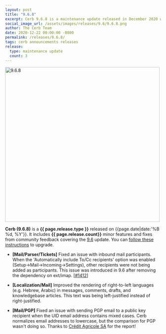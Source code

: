 ```yaml
---
layout: post
title: "9.6.8"
excerpt: Cerb 9.6.8 is a maintenance update released in December 2020 with 3 minor features and fixes from community feedback.
social_image_url: /assets/images/releases/9.6/9.6.8.png
author: The Cerb Team
date: 2020-12-22 00:00:00 -0800
permalink: /releases/9.6.8/
tags: cerb announcements releases
release:
  type: maintenance update
  count: 3
---
```


<div class="cerb-screenshot">
<img src="{{page.social_image_url}}" class="screenshot" alt="9.6.8" width="500">
</div>

**Cerb (9.6.8)** is a **{{ page.release.type }}** released on {{page.date|date:'%B %d, %Y'}}. It includes **{{ page.release.count}}** minor features and fixes from community feedback covering the [9.6](/releases/9.6/) update.  You can [follow these instructions](/docs/upgrading/) to upgrade.

* **[Mail/Parser/Tickets]** Fixed an issue with inbound mail participants. When the 'Automatically include To/Cc recipients' option was enabled (Setup->Mail->Incoming->Settings), other recipients were not being added as participants. This issue was introduced in 9.6 after removing the dependency on ext/imap. [[#1412](https://github.com/jstanden/cerb/issues/1412)]

* **[Localization/Mail]** Improved the rendering of right-to-left languages (e.g. Hebrew, Arabic) in messages, comments, drafts, and knowledgebase articles. This text was being left-justified instead of right-justified.

* **[Mail/PGP]** Fixed an issue with sending PGP email to a public key recipient when the UID email address contains mixed cases. Cerb normalizes email addresses to lowercase, but the comparison for PGP wasn't doing so. Thanks to [Crédit Agricole SA](https://www.credit-agricole.com/) for the report!